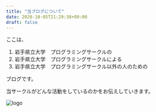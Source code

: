 ```yaml
---
title: "当ブログについて"
date: 2020-10-05T21:29:38+09:00
draft: false
---
```


ここは、

1. 岩手県立大学　プログラミングサークルの
1. 岩手県立大学　プログラミングサークルによる
1. 岩手県立大学　プログラミングサークル以外の人のための

ブログです。

当サークルがどんな活動をしているのかをお伝えしていきます。

![logo](/images/0.md/logo.png)

